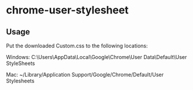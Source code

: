 chrome-user-stylesheet
======================

Usage
-----
Put the downloaded Custom.css to the following locations:

Windows:
C:\Users\\AppData\Local\Google\Chrome\User Data\Default\User StyleSheets

Mac:
~/Library/Application Support/Google/Chrome/Default/User Stylesheets
